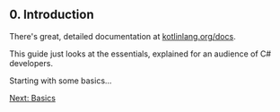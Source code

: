 ## 0. Introduction

There's great, detailed documentation at [kotlinlang.org/docs](https://kotlinlang.org/docs/).

This guide just looks at the essentials, explained for an audience of C# developers.

Starting with some basics...

[Next: Basics](00-01-basics.md)
